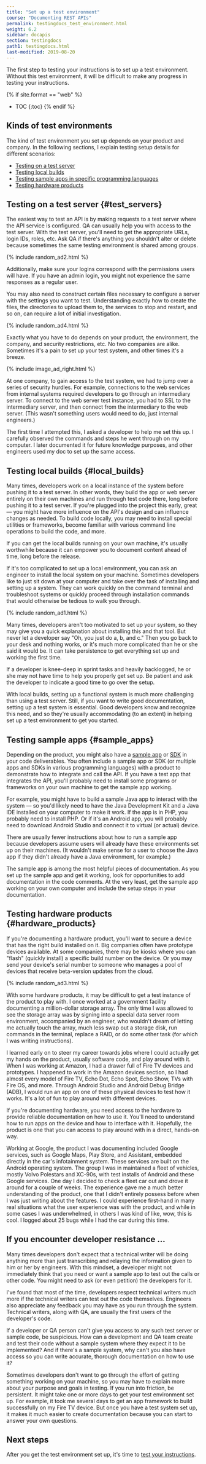 ```yaml
---
title: "Set up a test environment"
course: "Documenting REST APIs"
permalink: testingdocs_test_environment.html
weight: 6.2
sidebar: docapis
section: testingdocs
path1: testingdocs.html
last-modified: 2019-08-20
---
```


The first step to testing your instructions is to set up a test environment. Without this test environment, it will be difficult to make any progress in testing your instructions.

{% if site.format == "web" %}
* TOC
{:toc}
{% endif %}

## Kinds of test environments

The kind of test environment you set up depends on your product and company. In the following sections, I explain testing setup details for different scenarios:

* [Testing on a test server](#test_servers)
* [Testing local builds](#local_builds)
* [Testing sample apps in specific programming languages](#sample_apps)
* [Testing hardware products](#hardware_products)

## Testing on a test server {#test_servers}

The easiest way to test an API is by making requests to a test server where the API service is configured. QA can usually help you with access to the test server. With the test server, you'll need to get the appropriate URLs, login IDs, roles, etc. Ask QA if there's anything you shouldn't alter or delete because sometimes the same testing environment is shared among groups.

{% include random_ad2.html %}

Additionally, make sure your logins correspond with the permissions users will have. If you have an admin login, you might not experience the same responses as a regular user.

You may also need to construct certain files necessary to configure a server with the settings you want to test. Understanding exactly how to create the files, the directories to upload them to, the services to stop and restart, and so on, can require a lot of initial investigation.

{% include random_ad4.html %}

Exactly what you have to do depends on your product, the environment, the company, and security restrictions, etc. No two companies are alike. Sometimes it's a pain to set up your test system, and other times it's a breeze.

{% include image_ad_right.html %}

At one company, to gain access to the test system, we had to jump over a series of security hurdles. For example, connections to the web services from internal systems required developers to go through an intermediary server. To connect to the web server test instance, you had to SSL to the intermediary server, and then connect from the intermediary to the web server. (This wasn't something users would need to do, just internal engineers.)

The first time I attempted this, I asked a developer to help me set this up. I carefully observed the commands and steps he went through on my computer. I later documented it for future knowledge purposes, and other engineers used my doc to set up the same access.

## Testing local builds {#local_builds}

Many times, developers work on a local instance of the system before pushing it to a test server. In other words, they build the app or web server entirely on their own machines and run through test code there, long before pushing it to a test server. If you're plugged into the project this early, great &mdash; you might have more influence on the API's design and can influence changes as needed. To build code locally, you may need to install special utilities or frameworks, become familiar with various command line operations to build the code, and more.

If you can get the local builds running on your own machine, it's usually worthwhile because it can empower you to document content ahead of time, long before the release.

If it's too complicated to set up a local environment, you can ask an engineer to install the local system on your machine. Sometimes developers like to just sit down at your computer and take over the task of installing and setting up a system. They can work quickly on the command terminal and troubleshoot systems or quickly proceed through installation commands that would otherwise be tedious to walk you through.

{% include random_ad1.html %}

Many times, developers aren't too motivated to set up your system, so they may give you a quick explanation about installing this and that tool. But never let a developer say "Oh, you just do a, b, and c." Then you go back to your desk and nothing works, or it's much more complicated than he or she said it would be. It can take persistence to get everything set up and working the first time.

If a developer is knee-deep in sprint tasks and heavily backlogged, he or she may not have time to help you properly get set up. Be patient and ask the developer to indicate a good time to go over the setup.

With local builds, setting up a functional system is much more challenging than using a test server. Still, if you want to write good documentation, setting up a test system is essential. Good developers know and recognize this need, and so they're usually accommodating (to an extent) in helping set up a test environment to get you started.

## Testing sample apps {#sample_apps}

Depending on the product, you might also have a [sample app](docapis_codesamples_bestpractices.html) or [SDK](docapis_sdks.html) in your code deliverables. You often include a sample app or SDK (or multiple apps and SDKs in various programming languages) with a product to demonstrate how to integrate and call the API. If you have a test app that integrates the API, you'll probably need to install some programs or frameworks on your own machine to get the sample app working.

For example, you might have to build a sample Java app to interact with the system &mdash; so you'd likely need to have the Java Development Kit and a Java IDE installed on your computer to make it work. If the app is in PHP, you probably need to install PHP. Or if it's an Android app, you will probably need to download Android Studio and connect it to virtual (or actual) device.

There are usually fewer instructions about how to run a sample app because developers assume users will already have these environments set up on their machines. (It wouldn't make sense for a user to choose the Java app if they didn't already have a Java environment, for example.)

The sample app is among the most helpful pieces of documentation. As you set up the sample app and get it working, look for opportunities to add documentation in the code comments. At the very least, get the sample app working on your own computer and include the setup steps in your documentation.

## Testing hardware products {#hardware_products}

If you're documenting a hardware product, you'll want to secure a device that has the right build installed on it. Big companies often have prototype devices available. At some companies, there may be kiosks where you can "flash" (quickly install) a specific build number on the device. Or you may send your device's serial number to someone who manages a pool of devices that receive beta-version updates from the cloud.

{% include random_ad3.html %}

With some hardware products, it may be difficult to get a test instance of the product to play with. I once worked at a government facility documenting a million-dollar storage array. The only time I was allowed to see the storage array was by signing into a special data server room environment, accompanied by an engineer, who wouldn't dream of letting me actually touch the array, much less swap out a storage disk, run commands in the terminal, replace a RAID, or do some other task (for which I was writing instructions).

I learned early on to steer my career towards jobs where I could actually get my hands on the product, usually software code, and play around with it. When I was working at Amazon, I had a drawer full of Fire TV devices and prototypes. I happened to work in the Amazon devices section, so I had almost every model of Fire TV, Echo Dot, Echo Spot, Echo Show, TVs with Fire OS, and more. Through Android Studio and Android Debug Bridge (ADB), I would run an app on one of these physical devices to test how it works. It's a lot of fun to play around with different devices.

If you're documenting hardware, you need access to the hardware to provide reliable documentation on how to use it. You'll need to understand how to run apps on the device and how to interface with it. Hopefully, the product is one that you can access to play around with in a direct, hands-on way.

Working at Google, the product I was documenting included Google services, such as Google Maps, Play Store, and Assistant, embedded directly in the car's infotainment system. These services are built on the Android operating system. The group I was in maintained a fleet of vehicles, mostly Volvo Polestars and XC-90s, with test installs of Android and these Google services. One day I decided to check a fleet car out and drove it around for a couple of weeks. The experience gave me a much better understanding of the product, one that I didn't entirely possess before when I was just writing about the features. I could experience first-hand in many real situations what the user experience was with the product, and while in some cases I was underwhelmed, in others I was kind of like, wow, this is cool. I logged about 25 bugs while I had the car during this time. 

## If you encounter developer resistance ...

Many times developers don't expect that a technical writer will be doing anything more than just transcribing and relaying the information given to him or her by engineers. With this mindset, a developer might not immediately think that you need or want a sample app to test out the calls or other code. You might need to ask (or even petition) the developers for it.

I've found that most of the time, developers respect technical writers much more if the technical writers can test out the code themselves. Engineers also appreciate any feedback you may have as you run through the system. Technical writers, along with QA, are usually the first users of the developer's code.

If a developer or QA person can't give you access to any such test server or sample code, be suspicious. How can a development and QA team create and test their code without a sample system where they expect it to be implemented? And if there's a sample system, why can't you also have access so you can write accurate, thorough documentation on how to use it?

Sometimes developers don't want to go through the effort of getting something working on your machine, so you may have to explain more about your purpose and goals in testing. If you run into friction, be persistent. It might take one or more days to get your test environment set up. For example, it took me several days to get an app framework to build successfully on my Fire TV device. But once you have a test system set up, it makes it much easier to create documentation because you can start to answer your own questions.

## Next steps

After you get the test environment set up, it's time to [test your instructions](testingdocs_test_your_instructions.html).
